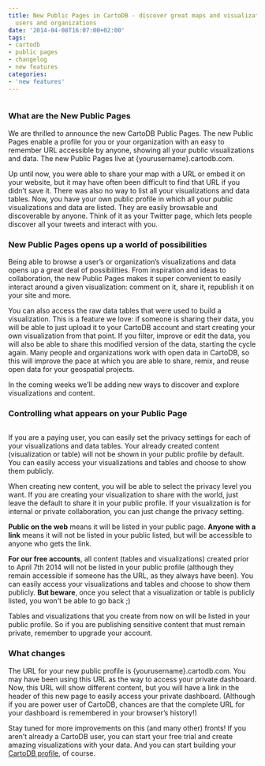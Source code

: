 ```yaml
---
title: New Public Pages in CartoDB - discover great maps and visualizations by enthusiast
  users and organizations
date: '2014-04-08T16:07:00+02:00'
tags:
- cartodb
- public pages
- changelog
- new features
categories:
- 'new features'
---
```


<img src="http://i.imgur.com/2XF3VsP.jpg" alt=""/>

### What are the New Public Pages

We are thrilled to announce the new CartoDB Public Pages. The new Public Pages enable a profile for you or your organization with an easy to remember URL accessible by anyone, showing all your public visualizations and data. The new Public Pages live at {yourusername}.cartodb.com.

Up until now, you were able to share your map with a URL or embed it on your website, but it may have often been difficult to find that URL if you didn’t save it. There was also no way to list all your visualizations and data tables. Now, you have your own public profile in which all your public visualizations and data are listed. They are easily browsable and discoverable by anyone. Think of it as your Twitter page, which lets people discover all your tweets and interact with you.

### New Public Pages opens up a world of possibilities

Being able to browse a user’s or organization’s visualizations and data opens up a great deal of possibilities. From inspiration and ideas to collaboration, the new Public Pages makes it super convenient to easily interact around a given visualization: comment on it, share it, republish it on your site and more.

You can also access the raw data tables that were used to build a visualization. This is a feature we love: if someone is sharing their data, you will be able to just upload it to your CartoDB account and start creating your own visualization from that point. If you filter, improve or edit the data, you will also be able to share this modified version of the data, starting the cycle again. Many people and organizations work with open data in CartoDB, so this will improve the pace at which you are able to share, remix, and reuse open data for your geospatial projects.

In the coming weeks we’ll be adding new ways to discover and explore visualizations and content.

### Controlling what appears on your Public Page

<img src="http://i.imgur.com/gyD0PX9.gif" alt=""/>

If you are a paying user, you can easily set the privacy settings for each of your visualizations and data tables. Your already created content (visualization or table) will not be shown in your public profile by default. You can easily access your visualizations and tables and choose to show them publicly.

When creating new content, you will be able to select the privacy level you want. If you are creating your visualization to share with the world, just leave the default to share it in your public profile. If your visualization is for internal or private collaboration, you can just change the privacy setting.

**Public on the web** means it will be listed in your public page. **Anyone with a link** means it will not be listed in your public listed, but will be accessible to anyone who gets the link.

**For our free accounts**, all content (tables and visualizations) created prior to April 7th 2014 will not be listed in your public profile (although they remain accessible if someone has the URL, as they always have been). You can easily access your visualizations and tables and choose to show them publicly. **But beware**, once you select that a visualization or table is publicly listed, you won't be able to go back ;)

Tables and visualizations that you create from now on will be listed in your public profile. So if you are publishing sensitive content that must remain private, remember to upgrade your account.

### What changes

The URL for your new public profile is {yourusername}.cartodb.com. You may have been using this URL as the way to access your private dashboard. Now, this URL will show different content, but you will have a link in the header of this new page to easily access your private dashboard. (Although if you are power user of CartoDB, chances are that the complete URL for your dashboard is remembered in your browser’s history!)

Stay tuned for more improvements on this (and many other) fronts! If you aren’t already a CartoDB user, you can start your free trial and create amazing visualizations with your data. And you can start building your <a href="http://www.cartodb.com">CartoDB profile</a>, of course.
